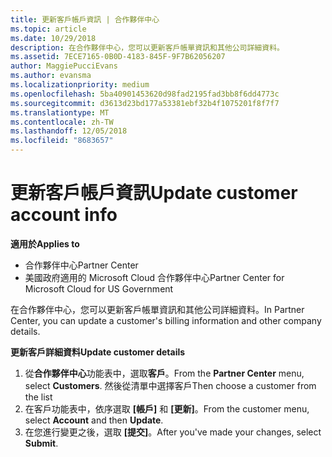 ```yaml
---
title: 更新客戶帳戶資訊 | 合作夥伴中心
ms.topic: article
ms.date: 10/29/2018
description: 在合作夥伴中心，您可以更新客戶帳單資訊和其他公司詳細資料。
ms.assetid: 7ECE7165-0B0D-4183-845F-9F7B62056207
author: MaggiePucciEvans
ms.author: evansma
ms.localizationpriority: medium
ms.openlocfilehash: 5ba40901453620d98fad2195fad3bb8f6dd4773c
ms.sourcegitcommit: d3613d23bd177a53381ebf32b4f1075201f8f7f7
ms.translationtype: MT
ms.contentlocale: zh-TW
ms.lasthandoff: 12/05/2018
ms.locfileid: "8683657"
---
```

# <a name="update-customer-account-info"></a><span data-ttu-id="3f586-103">更新客戶帳戶資訊</span><span class="sxs-lookup"><span data-stu-id="3f586-103">Update customer account info</span></span>

**<span data-ttu-id="3f586-104">適用於</span><span class="sxs-lookup"><span data-stu-id="3f586-104">Applies to</span></span>**

-  <span data-ttu-id="3f586-105">合作夥伴中心</span><span class="sxs-lookup"><span data-stu-id="3f586-105">Partner Center</span></span>
-  <span data-ttu-id="3f586-106">美國政府適用的 Microsoft Cloud 合作夥伴中心</span><span class="sxs-lookup"><span data-stu-id="3f586-106">Partner Center for Microsoft Cloud for US Government</span></span>


<span data-ttu-id="3f586-107">在合作夥伴中心，您可以更新客戶帳單資訊和其他公司詳細資料。</span><span class="sxs-lookup"><span data-stu-id="3f586-107">In Partner Center, you can update a customer's billing information and other company details.</span></span>

**<span data-ttu-id="3f586-108">更新客戶詳細資料</span><span class="sxs-lookup"><span data-stu-id="3f586-108">Update customer details</span></span>**

1.  <span data-ttu-id="3f586-109">從**合作夥伴中心**功能表中，選取**客戶**。</span><span class="sxs-lookup"><span data-stu-id="3f586-109">From the **Partner Center** menu, select **Customers**.</span></span> <span data-ttu-id="3f586-110">然後從清單中選擇客戶</span><span class="sxs-lookup"><span data-stu-id="3f586-110">Then choose a customer from the list</span></span>
2.  <span data-ttu-id="3f586-111">在客戶功能表中，依序選取 **\[帳戶\]** 和 **\[更新\]**。</span><span class="sxs-lookup"><span data-stu-id="3f586-111">From the customer menu, select **Account** and then **Update**.</span></span>
3.  <span data-ttu-id="3f586-112">在您進行變更之後，選取 **\[提交\]**。</span><span class="sxs-lookup"><span data-stu-id="3f586-112">After you've made your changes, select **Submit**.</span></span>

 

 



